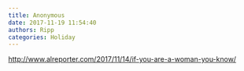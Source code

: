 ```yaml
---
title: Anonymous
date: 2017-11-19 11:54:40
authors: Ripp
categories: Holiday
---
```


 http://www.alreporter.com/2017/11/14/if-you-are-a-woman-you-know/